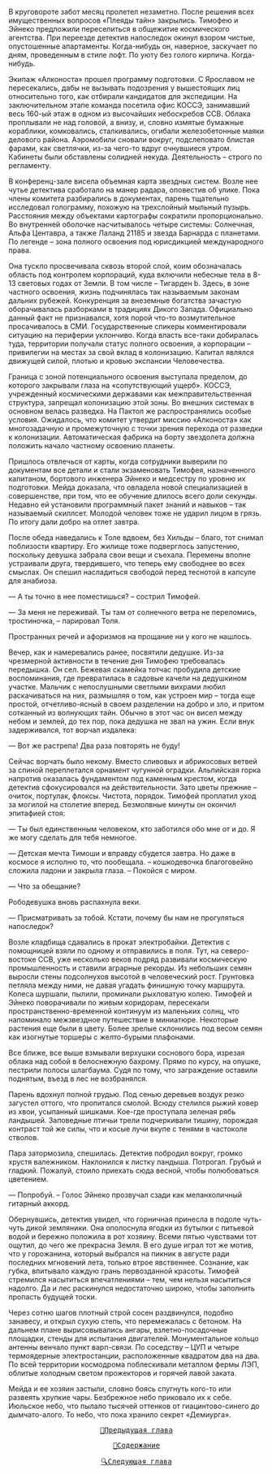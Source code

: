 В круговороте забот месяц пролетел незаметно. После решения всех имущественных вопросов «Плеяды тайн» закрылись. Тимофею и Эйнеко предложили переселиться в общежитие космического агентства. При переезде детектив напоследок окинул взором чистые, опустошенные апартаменты. Когда-нибудь он, наверное, заскучает по дням, проведенным в стиле лофт. По уюту без голого кирпича. Когда-нибудь.

Экипаж «Алконоста» прошел программу подготовки. С Ярославом не пересекались, дабы не вызывать подозрения у вышестоящих лиц относительно того, как отбирали кандидатов для экспедиции. На заключительном этапе команда посетила офис КОССЭ, занимавший весь 160-ый этаж в одном из высочайших небоскребов ССВ. Облака проплывали не над головой, а внизу, и, словно измятые бумажные кораблики, комковались, сталкивались, огибали железобетонные маяки делового района. Аэромобили сновали вокруг, подслеповато блистая фарами, как светлячки, из-за чего-то вдруг очнувшиеся утром. Кабинеты были обставлены солидней некуда. Деятельность – строго по регламенту.

В конференц-зале висела объемная карта звездных систем. Возле нее чутье детектива сработало на манер радара, оповестив об улике. Пока члены комитета разбирались в документах, парень тщательно исследовал голограмму, похожую на трехслойный мыльный пузырь. Расстояния между объектами картографы сократили пропорционально. Во внутренней оболочке насчитывалось четыре системы: Солнечная, Альфа Центавра, а также Лаланд 21185 и звезда Барнарда с планетами. По легенде – зона полного освоения под юрисдикцией международного права.

Она тускло просвечивала сквозь второй слой, коим обозначалась область под контролем корпораций, куда включили небесные тела в 8-13 световых годах от Земли. В том числе – Тигарден b. Здесь, в зоне частного освоения, жизнь подчинялась так называемым законам дальних рубежей. Конкуренция за внеземные богатства зачастую оборачивалась разборками в традициях Дикого Запада. Официально данный факт не признавался, хотя порой что-то возмутительное просачивалось в СМИ. Государственные спикеры комментировали ситуацию на периферии уклончиво. Когда власть все-таки добиралась туда, территории получали статус полного освоения, а корпорации – привилегии на местах за свой вклад в колонизацию. Капитал являлся движущей силой, плотью и кровью экспансии Человечества.

Граница с зоной потенциального освоения выступала пределом, до которого закрывали глаза на «сопутствующий ущерб». КОССЭ, учрежденный космическими державами как межправительственная структура, запрещал колонизацию этой зоны. Во внешних системах в основном велась разведка. На Пактол же распространялись особые условия. Ожидалось, что комитет утвердит миссию «Алконоста» как многозадачную и промежуточную с точки зрения перехода от разведки к колонизации. Автоматическая фабрика на борту звездолета должна положить начало частному освоению планеты.

Пришлось отвлечься от карты, когда сотрудники выверили по документам все детали и стали экзаменовать Тимофея, назначенного капитаном, бортового инженера Эйнеко и медсестру по уровню их подготовки. Мейда доказала, что овладела новой специализацией в совершенстве, при том, что ее обучение длилось всего доли секунды. Недавно ей установили программный пакет знаний и навыков – так называемый скиллсет. Молодой человек тоже не ударил лицом в грязь. По итогу дали добро на отлет завтра.

После обеда наведались к Толе вдвоем, без Хильды – благо, тот снимал поблизости квартиру. Его жилище тоже подверглось запустению, поскольку девушка забрала свои вещи и съехала. Перемены вполне устраивали друга, твердившего, что теперь ему свободнее во всех смыслах. Он спешил насладиться свободой перед теснотой в капсуле для анабиоза.

— А ты точно в нее поместишься? – сострил Тимофей.

— За меня не переживай. Ты там от солнечного ветра не переломись, тростиночка, – парировал Толя.

Пространных речей и афоризмов на прощание ни у кого не нашлось. 

Вечер, как и намеревались ранее, посвятили дедушке. Из-за чрезмерной активности в течение дня Тимофею требовалась передышка. Он сел. Бежевая скамейка тотчас пробудила детские воспоминания, где превратилась в садовые качели на дедушкином участке. Мальчик с непослушными светлыми вихрами любил раскачиваться на них, размышляя о том, как устроен мир – тогда еще простой, отчетливо-ясный в своем разделении на добро и зло, и притом сотканный из волнующих тайн. Обычно в этот час он висел между небом и землей, до тех пор, пока дедушка не звал на ужин. Если внук задерживался, тот ворчал издалека:

— Вот же растрепа! Два раза повторять не буду!

Сейчас ворчать было некому. Вместо сливовых и абрикосовых ветвей за спиной переплетался орнамент чугунной оградки. Альпийская горка напротив оказалась фундаментом под каменным крестом, когда детектив сфокусировался на действительности. Зато цветы прежние – очиток, портулак, флоксы. Чистота, порядок. Тимофей проплатил уход за могилой на столетие вперед. Безмолвные минуты он окончил эпитафией стоя:

— Ты был единственным человеком, кто заботился обо мне от и до. Я же могу сделать для тебя немногое.

— Детская мечта Тимоши и вправду сбудется завтра. Но даже в космосе я исполню то, что пообещала. – кошкодевочка благоговейно сложила ладони и закрыла глаза. – Покойся с миром.     

— Что за обещание?

Рободевушка вновь распахнула веки.

— Присматривать за тобой. Кстати, почему бы нам не прогуляться напоследок?

Возле кладбища сдавались в прокат электробайки. Детектив с помощницей взяли по одному и отправились в поля. Тут, на северо-востоке ССВ, уже несколько веков подряд развивали космическую промышленность и ставили аграрные рекорды. Из небольших семян выросли стены подсолнухов высотой в человеческий рост. Грунтовка петляла между ними, не давая угадать финишную точку маршрута. Колеса шуршали, пылили, проминали рыхловатую колею. Тимофей и Эйнеко поворачивали по живым коридорам, пересекали пространственно-временной континуум из маленьких солнц, что напоминало межзвездное путешествие в миниатюре. Некоторые растения еще были в цвету. Более зрелые склонились под весом семян как изогнутые торшеры с желто-бурыми плафонами.

Все ближе, все выше взмывали верхушки соснового бора, изрезая облака над собой в белоснежную бахрому. Прямо по курсу, на опушке, пестрили полосы шлагбаума. Судя по тому, что заграждение оставили поднятым, въезд в лес не возбранялся.

Парень вдохнул полной грудью. Под сенью деревьев воздух резко загустел оттого, что пропитался смолой. Всюду стелился рыжий ковер из хвои, усыпанный шишками. Кое-где проступала зеленая рябь ландышей. Заповедные птичьи трели подчеркивали тишину, порождая контраст той же силы, что и косые лучи вкупе с тенями в частоколе стволов.

Пара затормозила, спешилась. Детектив побродил вокруг, громко хрустя валежником. Наклонился к листку ландыша. Потрогал. Грубый и гладкий. Пожалуй, стоило приехать сюда весной, чтобы полюбоваться цветением.

— Попробуй. – Голос Эйнеко прозвучал сзади как меланхоличный гитарный аккорд.

Обернувшись, детектив увидел, что горничная принесла в подоле чуть-чуть дикой земляники. Она ополоснула ягодки из бутылки с питьевой водой и бережно положила в рот хозяину. Всеми пятью чувствами тот ощутил, до чего же прекрасна Земля. В его душе играл тот же мотив, что у горожанина, который выбрался на пикник в августе ради последних мгновений лета, только втрое явственнее. Сознание, как губка, впитывало каждую грань первозданной красоты. Тимофей стремился насытиться впечатлениями – тем, чем нельзя насытиться надолго. Да и лес раскинулся недостаточно широко, чтобы заполнить пропасть будущей тоски.

Через сотню шагов плотный строй сосен раздвинулся, подобно занавесу, и открыл сухую степь, что перемежалась с бетоном. На дальнем плане вырисовывались ангары, взлетно-посадочные площадки, стенды для испытания двигателей. Монументальное кольцо антенны венчало пункт варп-связи. По соседству – ЦУП и четыре термоядерные электростанции, расположенные квадратом два на два. По всей территории космодрома поблескивали металлом фермы ЛЭП, облитые холодным светом прожекторов и горячей лавой заката.

Мейда и ее хозяин застыли, словно боясь спугнуть кого-то или развеять хрупкие чары. Безбрежное небо приковало их к себе. Июльское небо, что пылало тысячей оттенков от гиацинтово-синего до дымчато-алого. То небо, что пока хранило секрет «Демиурга».

<div align="center">
<a href="/Воды%20Пактола/Часть%20I.%20«Демиург»/Глава%207.md"><pre>🐾Предыдущая глава</pre></a>
<a href="/Воды%20Пактола/Содержание.md"><pre>📄Содержание</pre></a>
<a href="/Воды%20Пактола/Часть%20I.%20«Демиург»/Глава%209.md"><pre>🔍Следующая глава</pre></a>
</div>